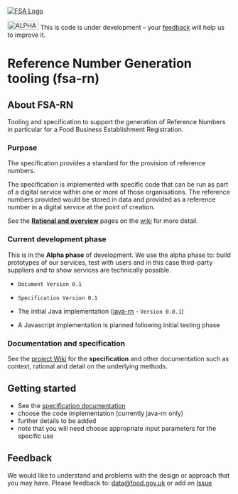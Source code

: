 <a href="http://data.food.gov.uk/codes/ui/assets/images/logo.png"><img src="http://data.food.gov.uk/codes/ui/assets/images/logo.png" alt="FSA Logo" border="0" /></a>

<a href="https://github.com/FoodStandardsAgency/fsa-rn/wiki/images/alpha-banner.png"><img src="https://github.com/FoodStandardsAgency/fsa-rn/wiki/images/alpha-banner.png"
alt="ALPHA" width="70" height="20" border="0" /></a>  This is code is under development – your [feedback](https://github.com/FoodStandardsAgency/fsa-rn/issues) will help us to improve it.

# Reference Number Generation tooling (fsa-rn)

## About FSA-RN
Tooling and specification to support the generation of Reference Numbers in particular for a Food Business Establishment Registration.

### Purpose
The specification provides a standard for the provision of reference numbers.

The specification is implemented with specific code that can be run as part of a digital service within one or more of those organisations. The reference numbers provided would be stored in data and provided as a reference number in a digital service at the point of creation.

See the [**Rational and overview**](https://github.com/FoodStandardsAgency/fsa-rn/wiki/Rational-and-overview) pages on the [wiki](https://github.com/FoodStandardsAgency/fsa-rn/wiki) for more detail.  

### Current development phase
This is in the **Alpha phase** of development.  We use the alpha phase to: build prototypes of our services, test with users and in this case third-party suppliers and to show services are technically possible.

- `Document Version 0.1` <BR/>
- `Specification Version 0.1` <BR/>

- The initial Java implementation ([java-rn](java-rn) - `Version 0.0.1`)
- A Javascript implementation is planned following initial testing phase

### Documentation and specification
See the [project Wiki](https://github.com/FoodStandardsAgency/fsa-rn/wiki) for the **specification** and other documentation such as context, rational and detail on the underlying methods.


## Getting started
- See the [specification documentation](https://github.com/FoodStandardsAgency/fsa-rn/wiki)
- choose the code implementation (currently java-rn only)
- further details to be added
- note that you will need choose appropriate input parameters for the specific use


## Feedback
We would like to understand and problems with the design or approach that you may have.  Please feedback to: [data@food.gov.uk](mailto:data@food.gov.uk) or add an [Issue](https://github.com/FoodStandardsAgency/fsa-rn/issues)
